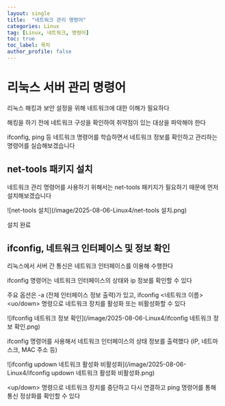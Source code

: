 ```yaml
---
layout: single
title:  "네트워크 관리 명령어"
categories: Linux
tag: [Linux, 네트워크, 명령어]
toc: true
toc_label: 목차
author_profile: false
---
```


# 리눅스 서버 관리 명령어

리눅스 해킹과 보안 설정을 위해 네트워크에 대한 이해가 필요하다

해킹을 하기 전에 네트워크 구성을 확인하여 취약점이 있는 대상을 파악해야 한다

ifconfig, ping 등 네트워크 명령어를 학습하면서 네트워크 정보를 확인하고 관리하는
명령어를 실습해보겠습니다

## net-tools 패키지 설치

네트워크 관리 명령어를 사용하기 위해서는 net-tools 패키지가 필요하기 때문에 먼저 설치해보겠습니다

![net-tools 설치](/image/2025-08-06-Linux4/net-tools 설치.png)

설치 완료

## ifconfig, 네트워크 인터페이스 및 정보 확인

리눅스에서 서버 간 통신은 네트워크 인터페이스를 이용해 수행한다

ifconfig 명령어는 네트워크 인터페이스의 상태와 ip 정보를 확인할 수 있다

주요 옵션은 -a (전체 인터페이스 정보 출력)가 있고, ifconfig <네트워크 이름> <uo/down> 
명령으로 네트워크 장치를 활성화 또는 비활성화할 수 있다

![ifconfig 네트워크 정보 확인](/image/2025-08-06-Linux4/ifconfig 네트워크 정보 확인.png)

ifconfig 명령어를 사용해서 네트워크 인터페이스의 상태 정보를 출력했다
(IP, 네트마스크, MAC 주소 등)

![ifconfig updown 네트워크 활성화 비활성화](/image/2025-08-06-Linux4/ifconfig updown 네트워크 활성화 비활성화.png)

<up/down> 명령으로 네트워크 장치를 중단하고 다시 연결하고 ping 명령어를 통해 통신 정상화를 확인할 수 있다

